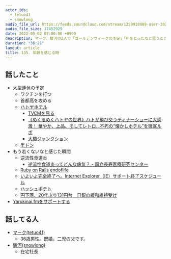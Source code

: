 ```yaml
---
actor_ids:
  - tetuo41
  - snowlong
audio_file_url: https://feeds.soundcloud.com/stream/1259910889-user-302747142-yarukinai-135-2022-05-02.mp3
audio_file_size: 17452929
date: 2022-05-02 07:00:00 +0900
description: マーク、駿河の2人で「ゴールデンウィークの予定」「年をとったなと思うとき」について話しました。
duration: "36:21"
layout: article
title: 135. 年齢を感じる時
---
```


## 話したこと
- 大型連休の予定
  - ワクチンを打つ
  - 首都高を攻める
  - [ハトヤホテル](https://www.hatoyagroup.jp/)
    - [TVCMを見る](http://www.hatoyagroup.jp/group/cm/)
    - [《めくるめくハトヤの世界》ハトが飛び交うディナーショーに大感激！ 華やか、上品、そしてレトロ…不朽の“懐かしホテル”を徹底ルポ ](https://bunshun.jp/articles/-/49519)
    - [大橋ジャンクション](https://ja.wikipedia.org/wiki/%E5%A4%A7%E6%A9%8B%E3%82%B8%E3%83%A3%E3%83%B3%E3%82%AF%E3%82%B7%E3%83%A7%E3%83%B3)
  - [半ドン](https://ja.wikipedia.org/wiki/%E5%8D%8A%E3%83%89%E3%83%B3)
- もう若くないなと感じた瞬間
  - 逆流性食道炎
    - [逆流性食道炎ってどんな病気？ - 国立長寿医療研究センター](https://www.ncgg.go.jp/hospital/navi/06.html)
  - [Ruby on Rails endoflife](https://endoflife.date/rails)
  - [いよいよ完全終了へ。Internet Explorer（IE）サポート終了スケジュール](https://atmarkit.itmedia.co.jp/ait/articles/1503/11/news134.html)
  - [ハッシュポテト](https://www.mcdonalds.co.jp/products/5010/)
  - [円下落、20年ぶり131円台　日銀の緩和維持受け](https://www.nikkei.com/article/DGXZQOUB283NI0Y2A420C2000000/)
- [Yarukinai.fmをサポートする](https://note.com/tetuo41/circle)

## 話してる人
- [マーク(tetuo41)](https://twitter.com/tetuo41)
  - 36歳男性。既婚。二児の父です。
- [駿河(snowlong)](https://twitter.com/_snowlong)
  - 在宅社長
